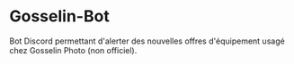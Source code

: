 # Gosselin-Bot
Bot Discord permettant d'alerter des nouvelles offres d'équipement usagé chez Gosselin Photo (non officiel).
